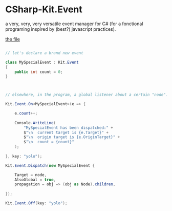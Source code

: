 # CSharp-Kit.Event

a very, very, very versatile event manager for C# (for a fonctional programing inspired by (best?) javascript practices).

[the file](./Kit.Event/Kit/Event.cs)

```csharp

// let's declare a brand new event

class MySpecialEvent : Kit.Event
{
    public int count = 0;
}



// elsewhere, in the program, a global listener about a certain "node"...

Kit.Event.On<MySpecialEvent>(e => {

    e.count++;
    
    Console.WriteLine(
        "MySpecialEvent has been dispatched:" +
        $"\n  current target is {e.Target}" +
        $"\n  origin target is {e.OriginTarget}" +
        $"\n  count = {count}"
    );
    
}, key: "yolo");

Kit.Event.Dispatch(new MySpecialEvent {

    Target = node,
    AlsoGlobal = true,
    propagation = obj => (obj as Node).children,
  
});

Kit.Event.Off(key: "yolo");

```
